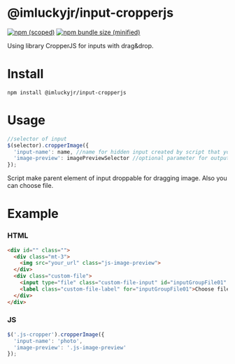 # @imluckyjr/input-cropperjs


[![npm (scoped)](https://img.shields.io/npm/v/@imluckyjr/input-cropperjs.svg)](https://github.com/ImLuckyJr/input-cropperjs)
[![npm bundle size (minified)](https://img.shields.io/bundlephobia/min/@imluckyjr/input-cropperjs.svg)](https://github.com/ImLuckyJr/input-cropperjs)

Using library CropperJS for inputs with drag&drop.

# Install
```npm
npm install @imluckyjr/input-cropperjs
```

# Usage

```js
//selector of input
$(selector).cropperImage({
  'input-name': name, //name for hidden input created by script that you could upload image(s) to server
  'image-preview': imagePreviewSelector //optional parameter for output cropped image
});
```

Script make parent element of input droppable for dragging image. Also you can choose file.

# Example

### HTML
```HTML
<div id="" class="">
  <div class="mt-3">
    <img src="your_url" class="js-image-preview">
  </div>
  <div class="custom-file">
    <input type="file" class="custom-file-input" id="inputGroupFile01" aria-describedby="inputGroupFileAddon01">
    <label class="custom-file-label" for="inputGroupFile01">Choose file</label>
  </div>
</div>
```

### JS
```js
$('.js-cropper').cropperImage({
  'input-name': 'photo',
  'image-preview': '.js-image-preview'
});
```
